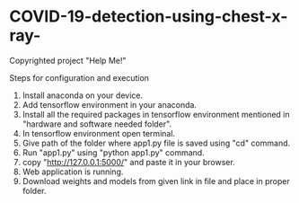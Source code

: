 # COVID-19-detection-using-chest-x-ray- 
Copyrighted project
"Help Me!"

Steps for configuration and execution

1. Install anaconda on your device.
2. Add tensorflow environment in your anaconda.
3. Install all the required packages in tensorflow environment mentioned in "hardware and software needed folder".
4. In tensorflow environment open terminal.
5. Give path of the folder where app1.py file is saved using "cd" command.
6. Run "app1.py" using "python app1.py" command.
7. copy "http://127.0.0.1:5000/" and paste it in your browser.
8. Web application is running.
9. Download weights and models from given link in file and place in proper folder.
